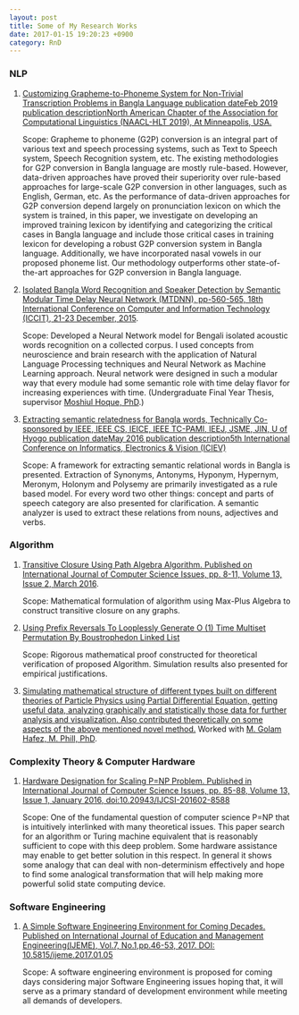 ```yaml
---
layout: post
title: Some of My Research Works
date: 2017-01-15 19:20:23 +0900
category: RnD
---
```


### **NLP** 

1. [Customizing Grapheme-to-Phoneme System for Non-Trivial Transcription Problems in Bangla Language
publication dateFeb 2019  publication descriptionNorth American Chapter of the Association for Computational Linguistics (NAACL-HLT 2019), At Minneapolis, USA.](https://web.archive.org/web/20200705150821/https://www.aclweb.org/anthology/N19-1322/)
   
   Scope: Grapheme to phoneme (G2P) conversion is an integral part of various text and speech processing systems, such as Text to Speech system, Speech Recognition system, etc. The existing methodologies for G2P conversion in Bangla language are mostly rule-based. However, data-driven approaches have proved their superiority over rule-based approaches for large-scale G2P conversion in other languages, such as English, German, etc. As the performance of data-driven approaches for G2P conversion depend largely on pronunciation lexicon on which the system is trained, in this paper, we investigate on developing an improved training lexicon by identifying and categorizing the critical cases in Bangla language and include those critical cases in training lexicon for developing a robust G2P conversion system in Bangla language. Additionally, we have incorporated nasal vowels in our proposed phoneme list. Our methodology outperforms other state-of-the-art approaches for G2P conversion in Bangla language.


2. [Isolated Bangla Word Recognition and Speaker Detection by Semantic Modular Time Delay Neural Network (MTDNN), pp-560-565, 18th International Conference on Computer and Information Technology (ICCIT), 21-23 December, 2015](https://web.archive.org/web/20180611013044/https://ieeexplore.ieee.org/document/7488134/).

    Scope: Developed a Neural Network model for Bengali isolated acoustic words recognition on a collected corpus. I used concepts from neuroscience and brain research with the application of Natural Language Processing techniques and Neural Network as Machine Learning approach. Neural network were designed in such a modular way that every module had some semantic role with time delay flavor for increasing experiences with time.   (Undergraduate Final Year Thesis, supervisor [Moshiul Hoque, PhD](https://www.researchgate.net/profile/Moshiul_Hoque).)


3. [Extracting semantic relatedness for Bangla words, Technically Co-sponsored by IEEE, IEEE CS, IEICE, IEEE TC-PAMI, IEEJ, JSME, JIN, U of Hyogo
publication dateMay 2016  publication description5th International Conference on Informatics, Electronics & Vision (ICIEV)](https://web.archive.org/web/20180622095224/https://ieeexplore.ieee.org/document/7760034/)
   
   Scope: A framework for extracting semantic relational words in Bangla is presented. Extraction of Synonyms, Antonyms, Hyponym, Hypernym, Meronym, Holonym and Polysemy are primarily investigated as a rule based model. For every word two other things: concept and parts of speech category are also presented for clarification. A semantic analyzer is used to extract these relations from nouns, adjectives and verbs.

### **Algorithm** 

1. [Transitive Closure Using Path Algebra Algorithm. Published on International Journal of Computer Science Issues, pp. 8-11, Volume 13, Issue 2, March 2016](https://web.archive.org/web/20200721023932/https://www.ijcsi.org/papers/IJCSI-13-2-8-11.pdf). 
   
   Scope: Mathematical formulation of algorithm using Max-Plus Algebra to construct transitive closure on any graphs.


2. [Using Prefix Reversals To Looplessly Generate O (1) Time Multiset Permutation By Boustrophedon Linked List](https://github.com/ShihabYasin/shihabyasin.github.io/blob/gh-pages/public/files/time-generation.pdf)
   
   Scope: Rigorous mathematical proof constructed for theoretical verification of proposed Algorithm. Simulation results also presented for empirical justifications.


3. [Simulating mathematical structure of different types built on different theories of Particle Physics using Partial Differential Equation, getting useful data, analyzing graphically and statistically those data for further analysis and visualization.  Also contributed theoretically on some aspects of the above mentioned novel method.](https://github.com/ShihabYasin/Research-on-Plasma-Physics/blob/master/BSS%20EQN%20MATERIALS_PAPER_.pdf)
   Worked with [M. Golam Hafez, M. Phill, PhD](https://www.researchgate.net/profile/Md-Hafez). 
   

### **Complexity Theory & Computer Hardware**

1. [Hardware Designation for Scaling P=NP Problem. Published in International Journal of Computer Science Issues, pp. 85-88, Volume 13, Issue 1, January 2016, doi:10.20943/IJCSI-201602-8588](https://web.archive.org/web/20200725213624/http://www.ijcsi.org/papers/IJCSI-13-1-85-88.pdf)
   
   Scope: One of the fundamental question of computer science P=NP that is intuitively interlinked with many theoretical issues. This paper search for an algorithm or Turing machine equivalent that is reasonably sufficient to cope with this deep problem. Some hardware assistance may enable to get better solution in this respect. In general it shows some analogy that can deal with non-determinism effectively and hope to find some analogical transformation that will help making more powerful solid state computing device.


### **Software Engineering**

1. [A Simple Software Engineering Environment for Coming Decades. Published on International Journal of Education and Management  Engineering(IJEME), Vol.7, No.1,pp.46-53, 2017. DOI: 10.5815/ijeme.2017.01.05](https://web.archive.org/web/20180720083202/http://www.mecs-press.org/ijeme/ijeme-v7-n1/IJEME-V7-N1-5.pdf)
   
   Scope: A software engineering environment is proposed for coming days considering major Software Engineering issues hoping that, it will serve as a primary standard of development environment while meeting all demands of developers.





 


